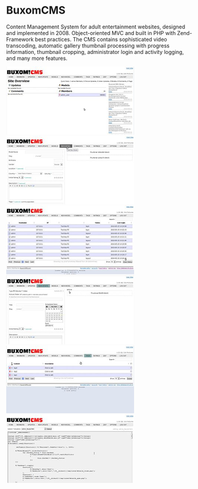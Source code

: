 BuxomCMS
=============

Content Management System for adult entertainment websites, designed and implemented in 2008.
Object-oriented MVC and built in PHP with Zend-Framework best practices.
The CMS contains sophisticated video transcoding, automatic gallery thumbnail processing with progress information, thumbnail cropping, administrator login and activity logging, and many more features.

![Dashboard](https://github.com/joetm/BuxomCMS/blob/master/screenshots/thumbs/th_dashboard.jpg?raw=true)
![New Model](https://github.com/joetm/BuxomCMS/blob/master/screenshots/thumbs/th_new-model.jpg?raw=true)
![Login Logging](https://github.com/joetm/BuxomCMS/blob/master/screenshots/thumbs/th_logging-login.jpg?raw=true)
![New Update](https://github.com/joetm/BuxomCMS/blob/master/screenshots/thumbs/th_new-update.jpg?raw=true)
![Tag Management](https://github.com/joetm/BuxomCMS/blob/master/screenshots/thumbs/th_tags.jpg?raw=true)
![Template Editor](https://github.com/joetm/BuxomCMS/blob/master/screenshots/thumbs/th_template-editor.jpg?raw=true)

